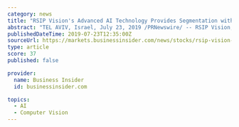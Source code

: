 ```yaml
---
category: news
title: "RSIP Vision's Advanced AI Technology Provides Segmentation with Unmatched Precision for Interventional Lung Procedures"
abstract: "TEL AVIV, Israel, July 23, 2019 /PRNewswire/ -- RSIP Vision, a global leader in artificial intelligence (AI), computer vision, and image processing technology, has announced the release of an ..."
publishedDateTime: 2019-07-23T12:35:00Z
sourceUrl: https://markets.businessinsider.com/news/stocks/rsip-vision-s-advanced-ai-technology-provides-segmentation-with-unmatched-precision-for-interventional-lung-procedures-1028375998
type: article
score: 37
published: false

provider:
  name: Business Insider
  id: businessinsider.com

topics:
  - AI
  - Computer Vision
---
```

